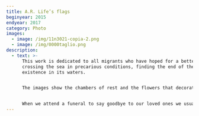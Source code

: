 ```yaml
---
title: A.R. Life’s flags
beginyear: 2015
endyear: 2017
category: Photo
images:
  - image: /img/11n3021-copia-2.png
  - image: /img/0000taglio.png
description:
  - text: >-
      This work is dedicated to all migrants who have hoped for a better life by
      crossing the sea in precarious conditions, finding the end of their
      existence in its waters.


      The images show the chambers of rest and the flowers that decorated the coffins.


      When we attend a funeral to say goodbye to our loved ones we usually hold a flower in our hands as a reminder, a symbol of life.
---
```

